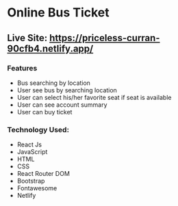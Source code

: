 # Online Bus Ticket

## Live Site: https://priceless-curran-90cfb4.netlify.app/

### Features 

 - Bus searching by location  
 - User see bus by searching location
 - User can select his/her favorite seat if seat is available 
 - User can see account summary 
 - User can buy ticket 

### Technology Used: 
  
  - React Js
  - JavaScript
  - HTML
  - CSS 
  - React Router DOM
  - Bootstrap 
  - Fontawesome
  - Netlify
